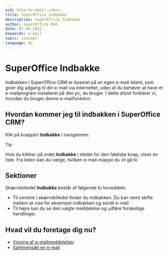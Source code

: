 ```yaml
---
uid: help-da-email-inbox
title: SuperOffice Indbakke
description: SuperOffice Indbakke
author: SuperOffice RnD
date: 07.04.2022
keywords: e-mail
topic: concept
language: da
---
```


# SuperOffice Indbakke

Indbakken i SuperOffice CRM er baseret på en egen e-mail-klient, som giver dig adgang til din e-mail via internettet, uden at du behøver at have et e-mailprogram installeret på den pc, du bruger. I dette afsnit forklarer vi, hvordan du bruger denne e-mailfunktion.

## Hvordan kommer jeg til indbakken i SuperOffice CRM?

Klik på knappen **Indbakke** i navigatoren.

> [!TIP]
> Hvis du klikker på ordet **Indbakke** i stedet for den faktiske knap, vises en liste. Fra listen kan du vælge, hvilken e-mail-mappe du vil gå til.

## Sektioner

Skærmbilledet **Indbakke** består af følgende to hoveddele:

* Til venstre i skærmbilledet finder du indbakken. Du kan nemt skifte mellem at vise for eksempel indbakken og sendt e-mail.
* Til højre kan du se den valgte meddelelse og udføre forskellige handlinger.

## Hvad vil du foretage dig nu?

* [Visning af e-mailmeddelelser][1]
* [Sammensæt en e-mail][2]

<!-- Referenced links -->
[1]: preview.md
[2]: compose.md

<!-- Referenced images -->